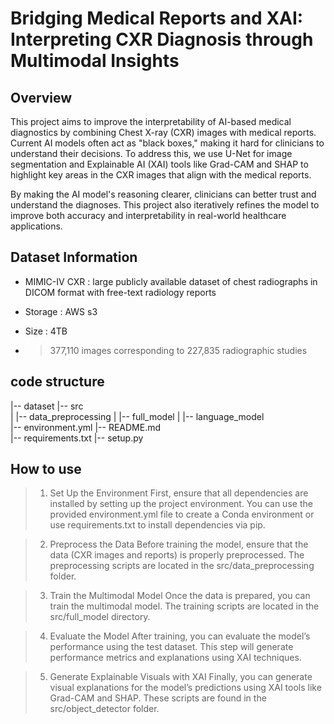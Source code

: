 # Bridging Medical Reports and XAI: Interpreting CXR Diagnosis through Multimodal Insights


## Overview
This project aims to improve the interpretability of AI-based medical diagnostics by combining Chest X-ray (CXR) images with medical reports. Current AI models often act as "black boxes," making it hard for clinicians to understand their decisions. To address this, we use U-Net for image segmentation and Explainable AI (XAI) tools like Grad-CAM and SHAP to highlight key areas in the CXR images that align with the medical reports.

By making the AI model's reasoning clearer, clinicians can better trust and understand the diagnoses. This project also iteratively refines the model to improve both accuracy and interpretability in real-world healthcare applications.

## Dataset Information
- MIMIC-IV CXR : large publicly available dataset of chest radiographs in DICOM format with free-text radiology reports

- Storage : AWS s3
- Size : 4TB 
- > 377,110 images corresponding to 227,835 radiographic studies


## code structure
|-- dataset
|-- src                       
|   |-- data_preprocessing
|   |-- full_model
|   |-- language_model                
|-- environment.yml
|-- README.md                  
|-- requirements.txt
|-- setup.py

## How to use 

> 1. Set Up the Environment
First, ensure that all dependencies are installed by setting up the project environment. You can use the provided environment.yml file to create a Conda environment or use requirements.txt to install dependencies via pip.

> 2. Preprocess the Data
Before training the model, ensure that the data (CXR images and reports) is properly preprocessed. The preprocessing scripts are located in the src/data_preprocessing folder.

> 3. Train the Multimodal Model
Once the data is prepared, you can train the multimodal model. The training scripts are located in the src/full_model directory.

> 4. Evaluate the Model
After training, you can evaluate the model’s performance using the test dataset. This step will generate performance metrics and explanations using XAI techniques.

> 5. Generate Explainable Visuals with XAI
Finally, you can generate visual explanations for the model’s predictions using XAI tools like Grad-CAM and SHAP. These scripts are found in the src/object_detector folder.